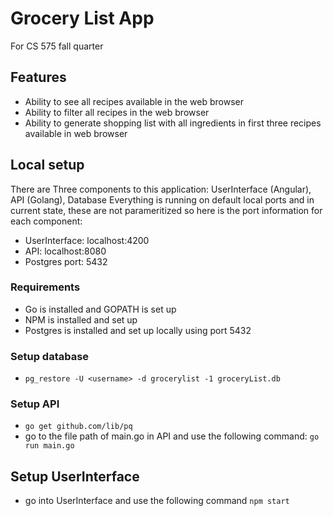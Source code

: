 # Grocery List App
For CS 575 fall quarter

## Features
  * Ability to see all recipes available in the web browser
  * Ability to filter all recipes in the web browser
  * Ability to generate shopping list with all ingredients in first three recipes available in web browser

## Local setup
There are Three components to this application: UserInterface (Angular), API (Golang), Database
Everything is running on default local ports and in current state, these are not parameritized so here is the port information for each component:
  * UserInterface: localhost:4200
  * API: localhost:8080
  * Postgres port: 5432

### Requirements
  * Go is installed and GOPATH is set up
  * NPM is installed and set up
  * Postgres is installed and set up locally using port 5432

### Setup database
  * `pg_restore -U <username> -d grocerylist -1 groceryList.db`

### Setup API
  * `go get github.com/lib/pq`
  * go to the file path of main.go in API and use the following command: `go run main.go`

## Setup UserInterface
  * go into UserInterface and use the following command `npm start`
